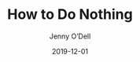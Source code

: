 ---
layout: post
title: "How to Do Nothing"
book: how-to-do-nothing
author: Jenny O’Dell
kindle: false
date: 2019-12-01
---